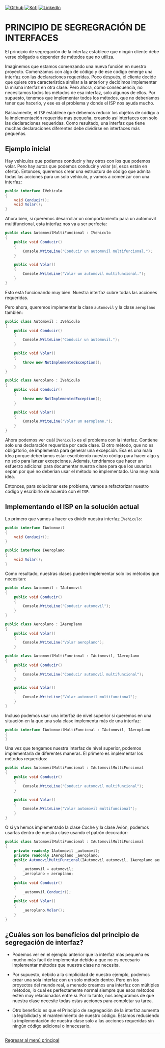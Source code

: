 [![Github][github-shield]][github-url]
[![Kofi][kofi-shield]][kofi-url]
[![LinkedIn][linkedin-shield]][linkedin-url]

# PRINCIPIO DE SEGREGRACIÓN DE INTERFACES

El principio de segregación de la interfaz establece que ningún cliente debe verse obligado a depender de métodos que no utiliza. 

Imaginemos que estamos comenzando una nueva función en nuestro proyecto. Comenzamos con algo de código y de ese código emerge una interfaz con las declaraciones requeridas. Poco después, el cliente decide que quiere otra característica similar a la anterior y decidimos implementar la misma interfaz en otra clase. Pero ahora, como consecuencia, no necesitamos todos los métodos de esa interfaz, solo algunos de ellos. Por supuesto, tenemos que implementar todos los métodos, que no deberíamos tener que hacerlo, y ese es el problema y donde el ISP nos ayuda mucho.

Básicamente, el `ISP` establece que debemos reducir los objetos de código a la implementación requerida más pequeña, creando así interfaces con solo las declaraciones requeridas. Como resultado, una interfaz que tiene muchas declaraciones diferentes debe dividirse en interfaces más pequeñas.

## Ejemplo inicial

Hay vehículos que podemos conducir y hay otros con los que podemos volar. Pero hay autos que podemos conducir y volar (sí, esos están en oferta). Entonces, queremos crear una estructura de código que admita todas las acciones para un solo vehículo, y vamos a comenzar con una interfaz:

```csharp
public interface IVehiculo
{
    void Conducir();
    void Volar();
}
```

Ahora bien, si queremos desarrollar un comportamiento para un automóvil multifuncional, esta interfaz nos va a ser perfecta:

```csharp
public class AutomovilMultiFuncional : IVehiculo
{
    public void Conducir()
    {
        Console.WriteLine("Conducir un automovil multifuncional.");
    }

    public void Volar()
    {
        Console.WriteLine("Volar un automovil multifuncional.");
    }
}
```

Esto está funcionando muy bien. Nuestra interfaz cubre todas las acciones requeridas.

Pero ahora, queremos implementar la clase `automovil` y la clase `aeroplano` también:

```csharp
public class Automovil : IVehiculo
{
    public void Conducir()
    {
        Console.WriteLine("Conducir un automovil.");
    }

    public void Volar()
    {
        throw new NotImplementedException();
    }
}
```

```csharp
public class Aeroplano : IVehiculo
{
    public void Conducir()
    {
        throw new NotImplementedException();
    }

    public void Volar()
    {
        Console.WriteLine("Volar un aeroplano.");
    }
}
```

Ahora podemos ver cuál `IVehiculo` es el problema con la interfaz. Contiene solo una declaración requerida por cada clase. El otro método, que no es obligatorio, se implementa para generar una excepción. Esa es una mala idea porque deberíamos estar escribiendo nuestro código para hacer algo y no solo para lanzar excepciones. Además, tendríamos que hacer un esfuerzo adicional para documentar nuestra clase para que los usuarios sepan por qué no deberían usar el método no implementado. Una muy mala idea.

Entonces, para solucionar este problema, vamos a refactorizar nuestro código y escribirlo de acuerdo con el `ISP`.

## Implementando el ISP en la solución actual

Lo primero que vamos a hacer es dividir nuestra interfaz `IVehiculo`:

```csharp
public interface IAutomovil
{
    void Conducir();
}
```

```csharp
public interface IAeroplano
{
    void Volar();
}
```

Como resultado, nuestras clases pueden implementar solo los métodos que necesitan:

```csharp
public class Automovil : IAutomovil
{
    public void Conducir()
    {
        Console.WriteLine("Conducir automovil");
    }
}
```

```csharp
public class Aeroplano : IAeroplano
{
    public void Volar()
    {
        Console.WriteLine("Volar aeroplano");
    }

```

```csharp
public class AutomovilMultiFuncional : IAutomovil, IAeroplano
{
    public void Conducir()
    {
        Console.WriteLine("Conducir automovil multifuncional");
    }

    public void Volar()
    {
        Console.WriteLine("Volar automovil multifuncional");
    }
}
```

Incluso podemos usar una interfaz de nivel superior si queremos en una situación en la que una sola clase implementa más de una interfaz:

```csharp
public interface IAutomovilMultiFuncional : IAutomovil, IAeroplano
{
}
```

Una vez que tengamos nuestra interfaz de nivel superior, podemos implementarla de diferentes maneras. El primero es implementar los métodos requeridos:

```csharp
public class AutomovilMultiFuncional : IAutomovilMultiFuncional
{
    public void Conducir()
    {
        Console.WriteLine("Conducir automovil multifuncional");
    }

    public void Volar()
    {
        Console.WriteLine("Volar automovil multifuncional");
    }
}
```

O si ya hemos implementado la clase Coche y la clase Avión, podemos usarlas dentro de nuestra clase usando el patrón decorador:

```csharp
public class AutomovilMultiFuncional : IAutomovilMultiFuncional
{
    private readonly IAutomovil _automovil;
    private readonly IAeroplano _aeroplano;
    public AutomovilMultiFuncional(IAutomovil automovil, IAeroplano aeroplano)
    {
        _automovil = automovil;
        _aeroplano = aeroplano;
    }
    public void Conducir()
    {
        _automovil.Conducir();
    }
    public void Volar()
    {
        _aeroplano.Volar();
    }
}
```

## ¿Cuáles son los beneficios del principio de segregación de interfaz?

- Podemos ver en el ejemplo anterior que la interfaz más pequeña es mucho más fácil de implementar debido a que no es necesario implementar métodos que nuestra clase no necesita.

- Por supuesto, debido a la simplicidad de nuestro ejemplo, podemos crear una sola interfaz con un solo método dentro. Pero en los proyectos del mundo real, a menudo creamos una interfaz con múltiples métodos, lo cual es perfectamente normal siempre que esos métodos estén muy relacionados entre sí. Por lo tanto, nos aseguramos de que nuestra clase necesite todas estas acciones para completar su tarea.

- Otro beneficio es que el Principio de segregación de la interfaz aumenta la legibilidad y el mantenimiento de nuestro código. Estamos reduciendo la implementación de nuestra clase solo a las acciones requeridas sin ningún código adicional o innecesario.

---
[Regresar al menú principal](https://github.com/FernandoCalmet/dotnet-6-essencial)

<!--- reference style links --->
[github-shield]: https://img.shields.io/badge/-@fernandocalmet-%23181717?style=flat-square&logo=github
[github-url]: https://github.com/fernandocalmet
[kofi-shield]: https://img.shields.io/badge/-@fernandocalmet-%231DA1F2?style=flat-square&logo=kofi&logoColor=ff5f5f
[kofi-url]: https://ko-fi.com/fernandocalmet
[linkedin-shield]: https://img.shields.io/badge/-fernandocalmet-blue?style=flat-square&logo=Linkedin&logoColor=white&link=https://www.linkedin.com/in/fernandocalmet
[linkedin-url]: https://www.linkedin.com/in/fernandocalmet